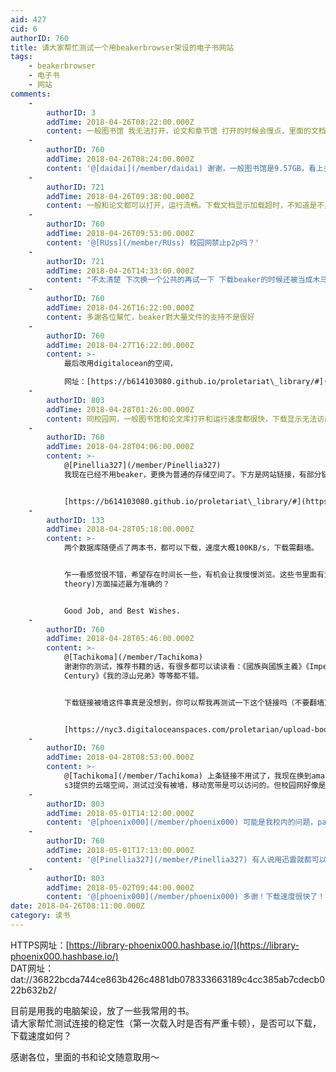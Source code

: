 ```yaml
---
aid: 427
cid: 6
authorID: 760
title: 请大家帮忙测试一个用beakerbrowser架设的电子书网站
tags:
    - beakerbrowser
    - 电子书
    - 网站
comments:
    -
        authorID: 3
        addTime: 2018-04-26T08:22:00.000Z
        content: 一般图书馆 我无法打开，论文和章节馆 打开的时候会慢点，里面的文档下载挺快。
    -
        authorID: 760
        addTime: 2018-04-26T08:24:00.000Z
        content: '@[daidai](/member/daidai) 谢谢，一般图书馆是9.57GB，看上去beaker对于这种大型数据的处理不太稳定。'
    -
        authorID: 721
        addTime: 2018-04-26T09:38:00.000Z
        content: 一般和论文都可以打开，运行流畅。下载文档显示加载超时，不知道是不是因为校园网的原因。
    -
        authorID: 760
        addTime: 2018-04-26T09:53:00.000Z
        content: '@[RUss](/member/RUss) 校园网禁止p2p吗？'
    -
        authorID: 721
        addTime: 2018-04-26T14:33:00.000Z
        content: "不太清楚 下次换一个公共的再试一下 下载beaker的时候还被当成木马了\U0001F412"
    -
        authorID: 760
        addTime: 2018-04-26T16:22:00.000Z
        content: 多謝各位幫忙，beaker對大量文件的支持不是很好
    -
        authorID: 760
        addTime: 2018-04-27T16:22:00.000Z
        content: >-
            最后改用digitalocean的空间，  

            网址：[https://b614103080.github.io/proletariat\_library/#](https://b614103080.github.io/proletariat_library/#)
    -
        authorID: 803
        addTime: 2018-04-28T01:26:00.000Z
        content: 同校园网，一般图书馆和论文库打开和运行速度都很快，下载显示无法访问。不晓得是不是要搭梯子。
    -
        authorID: 760
        addTime: 2018-04-28T04:06:00.000Z
        content: >-
            @[Pinellia327](/member/Pinellia327)
            我现在已经不用beaker，更换为普通的存储空间了。下方是网站链接，有部分链接可能出错，无法访问，可以帮我多试几个吗？或者告诉我哪本书无法下载，谢谢！


            [https://b614103080.github.io/proletariat\_library/#](https://b614103080.github.io/proletariat_library/#)
    -
        authorID: 133
        addTime: 2018-04-28T05:18:00.000Z
        content: >-
            两个数据库随便点了两本书，都可以下载，速度大概100KB/s，下载需翻墙。


            乍一看感觉很不错，希望存在时间长一些，有机会让我慢慢浏览。这些书里面有没有你觉得对现代社会在文化、社会理论（social
            theory)方面描述最为准确的？


            Good Job, and Best Wishes.
    -
        authorID: 760
        addTime: 2018-04-28T05:46:00.000Z
        content: >-
            @[Tachikoma](/member/Tachikoma)
            谢谢你的测试，推荐书籍的话，有很多都可以读读看：《國族與國族主義》《Imperialism in the Twenty-First
            Century》《我的涼山兄弟》等等都不错。


            下载链接被墙这件事真是没想到，你可以帮我再测试一下这个链接吗（不要翻墙）？如果可行的话我转移存储空间。


            [https://nyc3.digitaloceanspaces.com/proletarian/upload-books/2018-04-28/Kua%20Kia%20Soong%20-%20Reforming%20Malaysia%20-%20wes%20oung.pdf](https://nyc3.digitaloceanspaces.com/proletarian/upload-books/2018-04-28/Kua%20Kia%20Soong%20-%20Reforming%20Malaysia%20-%20wes%20oung.pdf)
    -
        authorID: 760
        addTime: 2018-04-28T08:53:00.000Z
        content: >-
            @[Tachikoma](/member/Tachikoma) 上条链接不用试了，我现在换到amazon
            s3提供的云端空间，测试过没有被墙，移动宽带是可以访问的。但校园网好像是另类....不一定可以成功。
    -
        authorID: 803
        addTime: 2018-05-01T14:12:00.000Z
        content: '@[phoenix000](/member/phoenix000) 可能是我校内的问题，pad挂着梯子也不能下，决定抽空蹭个wifi试试'
    -
        authorID: 760
        addTime: 2018-05-01T17:13:00.000Z
        content: '@[Pinellia327](/member/Pinellia327) 有人说用迅雷就都可以下载了，可以试试'
    -
        authorID: 803
        addTime: 2018-05-02T09:44:00.000Z
        content: '@[phoenix000](/member/phoenix000) 多谢！下载速度很快了！'
date: 2018-04-26T08:11:00.000Z
category: 读书
---
```


HTTPS网址：[https://library-phoenix000.hashbase.io/](https://library-phoenix000.hashbase.io/)  
DAT网址：dat://36822bcda744ce863b426c4881db078333663189c4cc385ab7cdecb022b632b2/

目前是用我的电脑架设，放了一些我常用的书。  
请大家帮忙测试连接的稳定性（第一次载入时是否有严重卡顿），是否可以下载，下载速度如何？

感谢各位，里面的书和论文随意取用～
